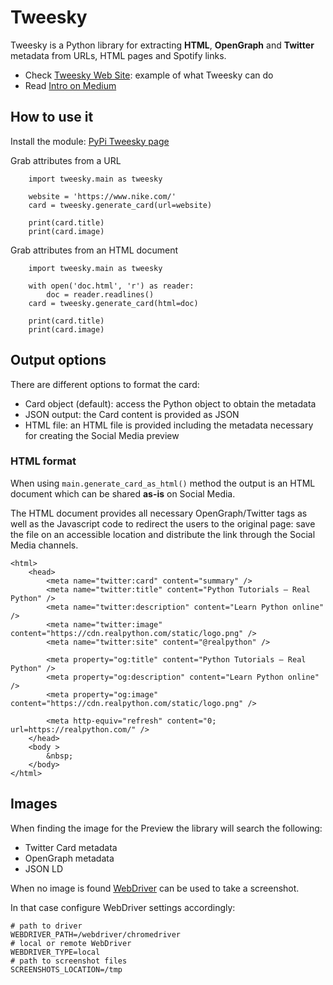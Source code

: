 # Tweesky

Tweesky is a Python library for extracting **HTML**, **OpenGraph** and **Twitter** metadata from URLs, HTML pages and 
Spotify links.

* Check [Tweesky Web Site](https://tweesky.com/): example of what Tweesky can do
* Read [Intro on Medium](https://medium.com/@beppe.catanese/tweesky-dont-miss-the-twitter-card-preview-19c95f3417d9) 

## How to use it

Install the module: [PyPi Tweesky page](https://pypi.org/project/tweesky/)

Grab attributes from a URL
```
    import tweesky.main as tweesky
    
    website = 'https://www.nike.com/'
    card = tweesky.generate_card(url=website)
    
    print(card.title)
    print(card.image)
```

Grab attributes from an HTML document
```
    import tweesky.main as tweesky

    with open('doc.html', 'r') as reader:
        doc = reader.readlines()
    card = tweesky.generate_card(html=doc)
    
    print(card.title)
    print(card.image)
```

## Output options

There are different options to format the card:
* Card object (default): access the Python object to obtain the metadata
* JSON output: the Card content is provided as JSON
* HTML file: an HTML file is provided including the metadata necessary for creating the Social Media preview

### HTML format

When using `main.generate_card_as_html()` method the output is an HTML document which can be shared **as-is** on Social Media.

The HTML document provides all necessary OpenGraph/Twitter tags as well as the Javascript code to redirect the users to
the original page: save the file on an accessible location and distribute the link through the Social Media channels.

```
<html>
    <head>
        <meta name="twitter:card" content="summary" />
        <meta name="twitter:title" content="Python Tutorials – Real Python" />
        <meta name="twitter:description" content="Learn Python online" />
        <meta name="twitter:image" content="https://cdn.realpython.com/static/logo.png" />
        <meta name="twitter:site" content="@realpython" />
        
        <meta property="og:title" content="Python Tutorials – Real Python" />
        <meta property="og:description" content="Learn Python online" />
        <meta property="og:image" content="https://cdn.realpython.com/static/logo.png" />
        
        <meta http-equiv="refresh" content="0; url=https://realpython.com/" /> 
    </head>
    <body >
        &nbsp;
    </body>
</html>  
```


## Images

When finding the image for the Preview the library will search the following:
* Twitter Card metadata
* OpenGraph metadata
* JSON LD

When no image is found [WebDriver](https://selenium-python.readthedocs.io/getting-started.html) can be used to take a 
screenshot.

In that case configure WebDriver settings accordingly:
```
# path to driver
WEBDRIVER_PATH=/webdriver/chromedriver
# local or remote WebDriver
WEBDRIVER_TYPE=local
# path to screenshot files
SCREENSHOTS_LOCATION=/tmp
```





